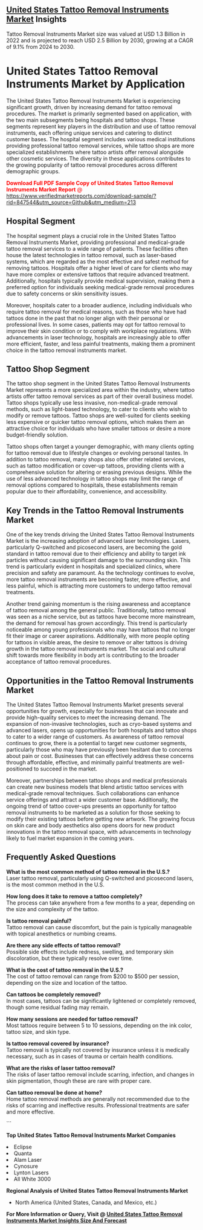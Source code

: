<h2><a href="https://www.verifiedmarketreports.com/download-sample/?rid=847544&amp;utm_source=Github&amp;utm_medium=213" target="_blank">United States Tattoo Removal Instruments Market</a> Insights</h2><p>Tattoo Removal Instruments Market size was valued at USD 1.3 Billion in 2022 and is projected to reach USD 2.5 Billion by 2030, growing at a CAGR of 9.1% from 2024 to 2030.</p><p><h1>United States Tattoo Removal Instruments Market by Application</h1><p>The United States Tattoo Removal Instruments Market is experiencing significant growth, driven by increasing demand for tattoo removal procedures. The market is primarily segmented based on application, with the two main subsegments being hospitals and tattoo shops. These segments represent key players in the distribution and use of tattoo removal instruments, each offering unique services and catering to distinct customer bases. The hospital segment includes various medical institutions providing professional tattoo removal services, while tattoo shops are more specialized establishments where tattoo artists offer removal alongside other cosmetic services. The diversity in these applications contributes to the growing popularity of tattoo removal procedures across different demographic groups.</p><p><p><span class=""><span style="color: #ff0000;"><strong>Download Full PDF Sample Copy of United States Tattoo Removal Instruments Market Report</strong> @ </span><a href="https://www.verifiedmarketreports.com/download-sample/?rid=847544&amp;utm_source=Github&amp;utm_medium=213" target="_blank">https://www.verifiedmarketreports.com/download-sample/?rid=847544&amp;utm_source=Github&amp;utm_medium=213</a></span></p></p><h2>Hospital Segment</h2><p>The hospital segment plays a crucial role in the United States Tattoo Removal Instruments Market, providing professional and medical-grade tattoo removal services to a wide range of patients. These facilities often house the latest technologies in tattoo removal, such as laser-based systems, which are regarded as the most effective and safest method for removing tattoos. Hospitals offer a higher level of care for clients who may have more complex or extensive tattoos that require advanced treatment. Additionally, hospitals typically provide medical supervision, making them a preferred option for individuals seeking medical-grade removal procedures due to safety concerns or skin sensitivity issues.</p><p>Moreover, hospitals cater to a broader audience, including individuals who require tattoo removal for medical reasons, such as those who have had tattoos done in the past that no longer align with their personal or professional lives. In some cases, patients may opt for tattoo removal to improve their skin condition or to comply with workplace regulations. With advancements in laser technology, hospitals are increasingly able to offer more efficient, faster, and less painful treatments, making them a prominent choice in the tattoo removal instruments market.</p><h2>Tattoo Shop Segment</h2><p>The tattoo shop segment in the United States Tattoo Removal Instruments Market represents a more specialized area within the industry, where tattoo artists offer tattoo removal services as part of their overall business model. Tattoo shops typically use less invasive, non-medical-grade removal methods, such as light-based technology, to cater to clients who wish to modify or remove tattoos. Tattoo shops are well-suited for clients seeking less expensive or quicker tattoo removal options, which makes them an attractive choice for individuals who have smaller tattoos or desire a more budget-friendly solution.</p><p>Tattoo shops often target a younger demographic, with many clients opting for tattoo removal due to lifestyle changes or evolving personal tastes. In addition to tattoo removal, many shops also offer other related services, such as tattoo modification or cover-up tattoos, providing clients with a comprehensive solution for altering or erasing previous designs. While the use of less advanced technology in tattoo shops may limit the range of removal options compared to hospitals, these establishments remain popular due to their affordability, convenience, and accessibility.</p><h2>Key Trends in the Tattoo Removal Instruments Market</h2><p>One of the key trends driving the United States Tattoo Removal Instruments Market is the increasing adoption of advanced laser technologies. Lasers, particularly Q-switched and picosecond lasers, are becoming the gold standard in tattoo removal due to their efficiency and ability to target ink particles without causing significant damage to the surrounding skin. This trend is particularly evident in hospitals and specialized clinics, where precision and safety are paramount. As the technology continues to evolve, more tattoo removal instruments are becoming faster, more effective, and less painful, which is attracting more customers to undergo tattoo removal treatments.</p><p>Another trend gaining momentum is the rising awareness and acceptance of tattoo removal among the general public. Traditionally, tattoo removal was seen as a niche service, but as tattoos have become more mainstream, the demand for removal has grown accordingly. This trend is particularly noticeable among young professionals who may have tattoos that no longer fit their image or career aspirations. Additionally, with more people opting for tattoos in visible areas, the desire to remove or alter tattoos is driving growth in the tattoo removal instruments market. The social and cultural shift towards more flexibility in body art is contributing to the broader acceptance of tattoo removal procedures.</p><h2>Opportunities in the Tattoo Removal Instruments Market</h2><p>The United States Tattoo Removal Instruments Market presents several opportunities for growth, especially for businesses that can innovate and provide high-quality services to meet the increasing demand. The expansion of non-invasive technologies, such as cryo-based systems and advanced lasers, opens up opportunities for both hospitals and tattoo shops to cater to a wider range of customers. As awareness of tattoo removal continues to grow, there is a potential to target new customer segments, particularly those who may have previously been hesitant due to concerns about pain or cost. Businesses that can effectively address these concerns through affordable, effective, and minimally painful treatments are well-positioned to succeed in the market.</p><p>Moreover, partnerships between tattoo shops and medical professionals can create new business models that blend artistic tattoo services with medical-grade removal techniques. Such collaborations can enhance service offerings and attract a wider customer base. Additionally, the ongoing trend of tattoo cover-ups presents an opportunity for tattoo removal instruments to be marketed as a solution for those seeking to modify their existing tattoos before getting new artwork. The growing focus on skin care and body aesthetics also opens doors for new product innovations in the tattoo removal space, with advancements in technology likely to fuel market expansion in the coming years.</p><h2>Frequently Asked Questions</h2><p><strong>What is the most common method of tattoo removal in the U.S.?</strong><br>Laser tattoo removal, particularly using Q-switched and picosecond lasers, is the most common method in the U.S.</p><p><strong>How long does it take to remove a tattoo completely?</strong><br>The process can take anywhere from a few months to a year, depending on the size and complexity of the tattoo.</p><p><strong>Is tattoo removal painful?</strong><br>Tattoo removal can cause discomfort, but the pain is typically manageable with topical anesthetics or numbing creams.</p><p><strong>Are there any side effects of tattoo removal?</strong><br>Possible side effects include redness, swelling, and temporary skin discoloration, but these typically resolve over time.</p><p><strong>What is the cost of tattoo removal in the U.S.?</strong><br>The cost of tattoo removal can range from $200 to $500 per session, depending on the size and location of the tattoo.</p><p><strong>Can tattoos be completely removed?</strong><br>In most cases, tattoos can be significantly lightened or completely removed, though some residual fading may remain.</p><p><strong>How many sessions are needed for tattoo removal?</strong><br>Most tattoos require between 5 to 10 sessions, depending on the ink color, tattoo size, and skin type.</p><p><strong>Is tattoo removal covered by insurance?</strong><br>Tattoo removal is typically not covered by insurance unless it is medically necessary, such as in cases of trauma or certain health conditions.</p><p><strong>What are the risks of laser tattoo removal?</strong><br>The risks of laser tattoo removal include scarring, infection, and changes in skin pigmentation, though these are rare with proper care.</p><p><strong>Can tattoo removal be done at home?</strong><br>Home tattoo removal methods are generally not recommended due to the risks of scarring and ineffective results. Professional treatments are safer and more effective.</p>```</p><p><strong>Top United States Tattoo Removal Instruments Market Companies</strong></p><div data-test-id=""><p><li>Eclipse</li><li> Quanta</li><li> Alam Laser</li><li> Cynosure</li><li> Lynton Lasers</li><li> All White 3000</li></p><div><strong>Regional Analysis of&nbsp;United States Tattoo Removal Instruments Market</strong></div><ul><li dir="ltr"><p dir="ltr">North America&nbsp;(United States, Canada, and Mexico, etc.)</p></li></ul><p><strong>For More Information or Query, Visit @&nbsp;</strong><strong><a href="https://www.verifiedmarketreports.com/product/tattoo-removal-instruments-market/?utm_source=Github&amp;utm_medium=213" target="_blank">United States Tattoo Removal Instruments Market Insights Size And Forecast</a></strong></p></div>
